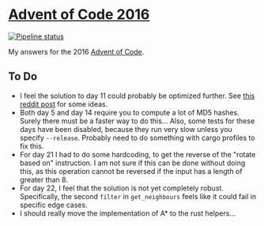 # [Advent of Code 2016](https://adventofcode.com/2016)

[![Pipeline status][workflows-CI-badge]][actions]

My answers for the 2016 [Advent of Code](https://adventofcode.com/2016).

## To Do

* I feel the solution to day 11 could probably be optimized further. See [this reddit post][day-11-spoilers-1] for some ideas.
* Both day 5 and day 14 require you to compute a lot of MD5 hashes. Surely there must be a faster way to do this... Also, some tests for these days have been disabled, because they run very slow unless you specify `--release`. Probably need to do something with cargo profiles to fix this.
* For day 21 I had to do some hardcoding, to get the reverse of the "rotate based on" instruction. I am not sure if this can be done without doing this, as this operation cannot be reversed if the input has a length of greater than 8.
* For day 22, I feel that the solution is not yet completely robust. Specifically, the second `filter` in `get_neighbours` feels like it could fail in specific edge cases.
* I should really move the implementation of A* to the rust helpers...


[workflows-CI-badge]: https://github.com/rjvdw/advent-of-code/workflows/CI%202016/badge.svg
[actions]: https://github.com/rjvdw/advent-of-code/actions?query=workflow%3A%22CI+2016%22
[day-11-spoilers-1]: https://www.reddit.com/r/adventofcode/comments/5hoia9/2016_day_11_solutions/db1v1ws
